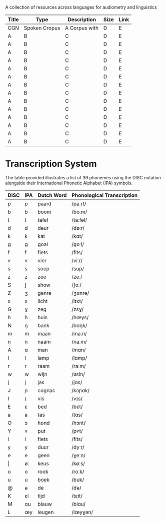 A collection of  resources across languages for audiometry and linguistics


| **Title** | **Type** | **Description** | **Size** | **Link** |
|-----------|---------|-----------------|----------|----------|
|CGN|Spoken Cropus|A Corpus with |D|E|
|A|B|C|D|E|
|A|B|C|D|E|
|A|B|C|D|E|
|A|B|C|D|E|
|A|B|C|D|E|
|A|B|C|D|E|
|A|B|C|D|E|
|A|B|C|D|E|
|A|B|C|D|E|
|A|B|C|D|E|
|A|B|C|D|E|
|A|B|C|D|E|
|A|B|C|D|E|
|A|B|C|D|E|

# Transcription System

The table provided illustrates a list of 39 phonemes using the DISC notation alongside their International Phonetic Alphabet (IPA) symbols.

| DISC | IPA | Dutch Word    | Phonological Transcription |
|------|-----|---------------|---------------------------|
| p    | p   | paard         | /paːrt/                   |
| b    | b   | boom          | /boːm/                    |
| t    | t   | tafel         | /taːfəl/                  |
| d    | d   | deur          | /døːr/                    |
| k    | k   | kat           | /kɑt/                     |
| g    | ɡ   | goal          | /ɡoːl/                    |
| f    | f   | fiets         | /fits/                    |
| v    | v   | vier          | /viːr/                    |
| s    | s   | soep          | /sup/                     |
| z    | z   | zee           | /zeː/                     |
| S    | ʃ   | show          | /ʃoː/                     |
| Z    | ʒ   | genre         | /ʒɑnrə/                   |
| x    | x   | licht         | /lɪxt/                    |
| G    | ɣ   | zeg           | /zɛɣ/                     |
| h    | h   | huis          | /hœys/                    |
| N    | ŋ   | bank          | /bɑŋk/                    |
| m    | m   | maan          | /maːn/                    |
| n    | n   | naam          | /naːm/                    |
| A    | ɑ   | man           | /mɑn/                     |
| l    | l   | lamp          | /lɑmp/                    |
| r    | r   | raam          | /raːm/                    |
| w    | w   | wijn          | /ʋɛin/                    |
| j    | j   | jas           | /jɑs/                     |
| J    | ɲ   | cognac        | /kɔɲɑk/                   |
| I    | ɪ   | vis           | /vɪs/                     |
| E    | ɛ   | bed           | /bɛt/                     |
| a    | a   | tas           | /tɑs/                     |
| O    | ɔ   | hond          | /hɔnt/                    |
| Y    | ʏ   | put           | /pʏt/                     |
| i    | i   | fiets         | /fits/                    |
| y    | y   | duur          | /dyːr/                    |
| e    | e   | geen          | /ɣeːn/                    |
| \|   | øː  | keus          | /køːs/                    |
| o    | o   | rook          | /roːk/                    |
| u    | u   | boek          | /buk/                     |
| @    | ə   | de            | /də/                      |
| K    | ɛi  | tijd          | /tɛit/                    |
| M    | ɑu  | blauw         | /blɑu/                    |
| L    | œy  | leugen        | /lœyɣən/                  |
